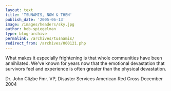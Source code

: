 ```yaml
---
layout: text
title: 'TSUNAMIS, NOW & THEN'
publish_date: '2005-06-13'
image: /images/headers/sky.jpg
author: bob-spiegelman
type: blog-archive
permalink: /archives/tusnamis/
redirect_from: /archives/000121.php
---
```


What makes it especially frightening is that whole communities have been annihilated. We've known for years now that the emotional devastation that survivors feel and experience is often greater than the physical devastation.

Dr. John Clizbe
Fmr. VP, Disaster Services
American Red Cross
December 2004
